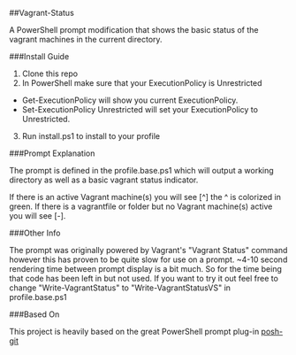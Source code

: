 ##Vagrant-Status

A PowerShell prompt modification that shows the basic status of the vagrant machines in the current directory.

###Install Guide

1. Clone this repo
2. In PowerShell make sure that your ExecutionPolicy is Unrestricted
  * Get-ExecutionPolicy will show you current ExecutionPolicy.
  * Set-ExecutionPolicy Unrestricted will set your ExecutionPolicy to Unrestricted.
3. Run install.ps1 to install to your profile

###Prompt Explanation

The prompt is defined in the profile.base.ps1 which will output a working directory as well as a basic vagrant status indicator.

If there is an active Vagrant machine(s) you will see [^] the ^ is colorized in green. If there is a vagrantfile or folder but no Vagrant machine(s) active you will see [-].

###Other Info

The prompt was originally powered by Vagrant's "Vagrant Status" command however this has proven to be quite slow for use on a prompt. ~4-10 second rendering time between prompt display is a bit much. So for the time being that code has been left in but not used. If you want to try it out feel free to change "Write-VagrantStatus" to "Write-VagrantStatusVS" in profile.base.ps1

###Based On

This project is heavily based on the great PowerShell prompt plug-in [posh-git](https://github.com/dahlbyk/posh-git)
